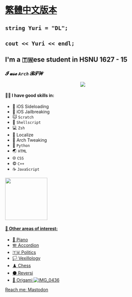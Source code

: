 # [繁體中文版本](https://github.com/olivertzeng/olivertzeng/blob/main/README-zh_TW.md)

## `string Yuri = "DL";`
## `cout << Yuri << endl;`
## I'm a 🇹🇼ese student in HSNU 1627 - 15
### **𝓘 𝓾𝓼𝓮 *`Arch`* 𝓑𝓣𝓦**

<p align="center">
  <a href="https://skillicons.dev">
    <img src="https://skillicons.dev/icons?i=git,py,bash,linux,md,vim,cpp,html,js,css,discord,instagram,github,stackoverflow,wordpress" />
  </a>
</p>

#### 🤹‍♂️ I have good skills in:
* 📲 iOS Sideloading
* 📱 iOS Jailbreaking
* 🐱 `Scratch`
* 🐚 `Shellscript`
* 💻 `Zsh`
* 🔄 Localize
* 🐧 Arch Tweaking
* 🐍 `Python`
* 🌏 `HTML`
* 🌐 `CSS`
* ©️ `C++`
* ☕️ `JavaScript`

<a href="https://github.com/olivertzeng">
  <img height="137px" src="https://github-readme-stats.vercel.app/api?username=olivertzeng&theme=gruvbox" />

#### 🔬 Other areas of interest:
* 🎹 Piano
* 🪗 Accordion
* 🇹🇼 Politics
* 🏳️ Vexillology
* ♟️ Chess
* ⚫️ Reversi
* 📄 Origami
![IMG_0436](https://github.com/olivertzeng/olivertzeng/assets/86348833/094e21c8-e2fc-4c79-bbb9-5b8d9c283ad7)

Reach me:
<a rel="me" href="https://mastodon.social/@olivertzeng">Mastodon</a>
